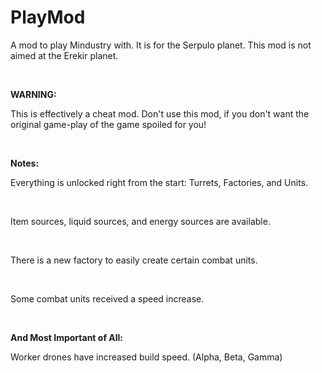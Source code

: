 # PlayMod
A mod to play Mindustry with. It is for the Serpulo planet. This mod is not aimed at the Erekir planet.

<br>

**WARNING:**

This is effectively a cheat mod. Don't use this mod, if you don't want the original game-play of the game spoiled for you!

<br>

**Notes:**

Everything is unlocked right from the start: Turrets, Factories, and Units.

<br>

Item sources, liquid sources, and energy sources are available.

<br>

There is a new factory to easily create certain combat units.

<br>

Some combat units received a speed increase.

<br>

**And Most Important of All:**

Worker drones have increased build speed. (Alpha, Beta, Gamma)
